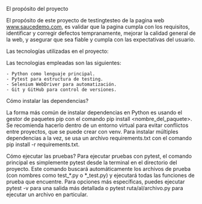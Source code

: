 El propósito del proyecto

El propósito de este proyecto de testingtesteo de la pagina web www.saucedemo.com, es validar que la pagina cumpla con los requisitos, identificar y corregir defectos tempranamente, mejorar la calidad general de la web, y asegurar que sea fiable y cumpla con las expectativas del usuario. 

Las tecnologías utilizadas en el proyecto:

Las tecnologias empleadas son las siguientes:

    - Python como lenguaje principal.
    - Pytest para estructura de testing.
    - Selenium WebDriver para automatización.
    - Git y GitHub para control de versiones.

Cómo instalar las dependencias?

La forma más común de instalar dependencias en Python es usando el gestor de paquetes pip con el comando pip install <nombre_del_paquete>. Se recomienda hacerlo dentro de un entorno virtual para evitar conflictos entre proyectos, que se puede crear con venv. Para instalar múltiples dependencias a la vez, se usa un archivo requirements.txt con el comando pip install -r requirements.txt. 

Cómo ejecutar las pruebas?
Para ejecutar pruebas con pytest, el comando principal es simplemente pytest desde la terminal en el directorio del proyecto. Este comando buscará automáticamente los archivos de prueba (con nombres como test_*.py o *_test.py) y ejecutará todas las funciones de prueba que encuentre. Para opciones más específicas, puedes ejecutar pytest -v para una salida más detallada o pytest ruta/al/archivo.py para ejecutar un archivo en particular. 
